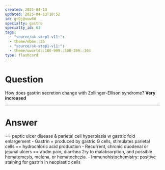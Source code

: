 ```yaml
---
created: 2025-04-13
updated: 2025-04-13T10:52
id: g~Qj@xuw6W
specialty: gastro
specialty_id: 61
tags:
  - "source/ak-step1-v11:": 
  - theme/nbme::26
  - "source/ak-step1-v11:": 
  - theme/uworld::100-999::300-399::304
type: flashcard
---
```


# Question
How does gastrin secretion change with Zollinger-Ellison syndrome?    **Very increased**

---

# Answer
== peptic ulcer disease & parietal cell hyperplasia w gastric fold enlargement  - Gastrin = produced by gastric G cells, stimulates parietal cells == hydrochloric acid production - Recurrent, chronic duodenal or jejunal ulcers == abdm pain, diarrhea 2ry to malabsorption, and possible hematemesis, melena, or hematochezia. - Immunohistochemistry: positive staining for gastrin in neoplastic cells